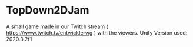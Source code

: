 # TopDown2DJam
A small game made in our Twitch stream ( https://www.twitch.tv/entwicklerwg ) with the viewers.
Unity Version used: 2020.3.2f1
